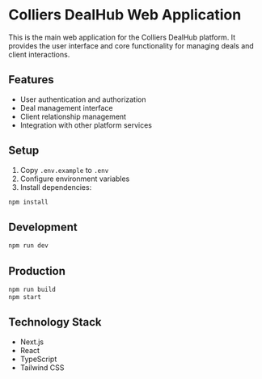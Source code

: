 # Colliers DealHub Web Application

This is the main web application for the Colliers DealHub platform. It provides the user interface and core functionality for managing deals and client interactions.

## Features
- User authentication and authorization
- Deal management interface
- Client relationship management
- Integration with other platform services

## Setup
1. Copy `.env.example` to `.env`
2. Configure environment variables
3. Install dependencies:
```bash
npm install
```

## Development
```bash
npm run dev
```

## Production
```bash
npm run build
npm start
```

## Technology Stack
- Next.js
- React
- TypeScript
- Tailwind CSS 
